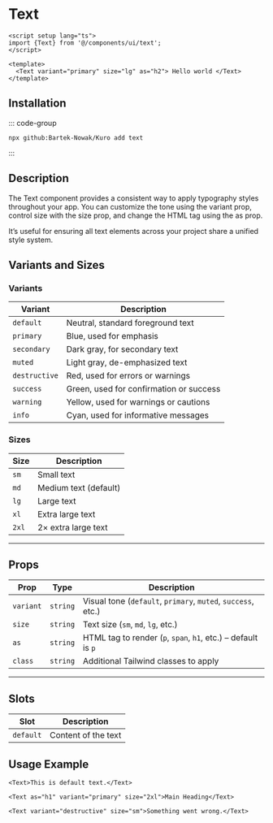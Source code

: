 # Text

```vue
<script setup lang="ts">
import {Text} from '@/components/ui/text';
</script>

<template>
  <Text variant="primary" size="lg" as="h2"> Hello world </Text>
</template>
```

## Installation

::: code-group

```npx
npx github:Bartek-Nowak/Kuro add text
```

:::

## Description

The Text component provides a consistent way to apply typography styles throughout your app.
You can customize the tone using the variant prop, control size with the size prop, and change the HTML tag using the as prop.

It’s useful for ensuring all text elements across your project share a unified style system.

## Variants and Sizes

### Variants

| Variant      | Description                              |
| ------------ | ---------------------------------------- |
| `default`    | Neutral, standard foreground text        |
| `primary`    | Blue, used for emphasis                  |
| `secondary`  | Dark gray, for secondary text            |
| `muted`      | Light gray, de-emphasized text           |
| `destructive`| Red, used for errors or warnings         |
| `success`    | Green, used for confirmation or success  |
| `warning`    | Yellow, used for warnings or cautions    |
| `info`       | Cyan, used for informative messages      |

### Sizes

| Size   | Description               |
|--------|---------------------------|
| `sm`   | Small text                |
| `md`   | Medium text (default)     |
| `lg`   | Large text                |
| `xl`   | Extra large text          |
| `2xl`  | 2× extra large text       |

---

## Props

| Prop     | Type     | Description                                                     |
|----------|----------|-----------------------------------------------------------------|
| `variant`| `string` | Visual tone (`default`, `primary`, `muted`, `success`, etc.)    |
| `size`   | `string` | Text size (`sm`, `md`, `lg`, etc.)                              |
| `as`     | `string` | HTML tag to render (`p`, `span`, `h1`, etc.) – default is `p`   |
| `class`  | `string` | Additional Tailwind classes to apply                            |

---

## Slots

| Slot     | Description           |
|----------|-----------------------|
| `default`| Content of the text   |

## Usage Example

```vue
<Text>This is default text.</Text>

<Text as="h1" variant="primary" size="2xl">Main Heading</Text>

<Text variant="destructive" size="sm">Something went wrong.</Text>
```
